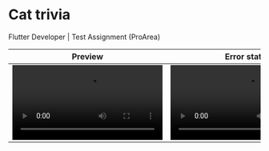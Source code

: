 # Cat trivia

Flutter Developer | Test Assignment (ProArea)

| Preview  | Error state |
| ------------- | ------------- |
| ![Preview](https://user-images.githubusercontent.com/33317367/194850611-f4e449dd-0633-4943-8eb8-b7e5697bcd5b.mov) | ![ErrorState](https://user-images.githubusercontent.com/33317367/194850707-3956ee67-d015-4c54-a712-cb8269183ab6.mov)  |
